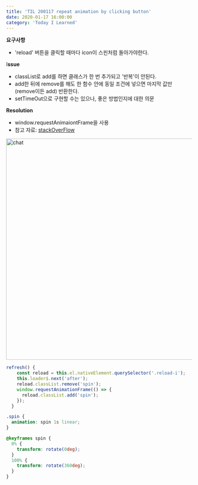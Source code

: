 ```yaml
---
title: 'TIL 200117 repeat animation by clicking button'
date: 2020-01-17 16:00:00
category: 'Today I Learned'
---
```


**요구사항**

- 'reload' 버튼을 클릭할 때마다 icon이 스핀처럼 돌아가야한다.

I**ssue**

- classList로 add를 하면 클래스가 한 번 추가되고 '반복'이 안된다.
- add한 뒤에 remove를 해도 한 함수 안에 동일 조건에 넣으면 마지막 값만(remove이든 add) 반환한다.
- setTimeOut으로 구현할 수는 있으나, 좋은 방법인지에 대한 의문

**Resolution**

- window.requestAnimaiontFrame을 사용
- 참고 자료: [stackOverFlow](https://stackoverflow.com/questions/45575265/repeat-animation-by-clicking-button)

<img width="600" alt="chat" src="https://user-images.githubusercontent.com/36187948/81469692-66883500-9221-11ea-9166-2b17ceabdfe7.png">

```ts
refresh() {
    const reload = this.el.nativeElement.querySelector('.reload-i');
    this.loader$.next('after');
    reload.classList.remove('spin');
    window.requestAnimationFrame(() => {
      reload.classList.add('spin');
    });
  }
```

```scss
.spin {
  animation: spin 1s linear;
}

@keyframes spin {
  0% {
    transform: rotate(0deg);
  }
  100% {
    transform: rotate(360deg);
  }
}
```